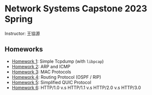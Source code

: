 # Network Systems Capstone 2023 Spring

Instructor: 王協源

## Homeworks

- [Homework 1](hw1): Simple Tcpdump (with `libpcap`)
- [Homework 2](hw2): ARP and ICMP
- [Homework 3](hw3): MAC Protocols
- [Homework 4](hw4): Routing Protocol (OSPF / RIP)
- [Homework 5](hw5): Simplified QUIC Protocol
- [Homework 6](hw6): HTTP/1.0 v.s HTTP/1.1 v.s HTTP/2.0 v.s HTTP/3.0
